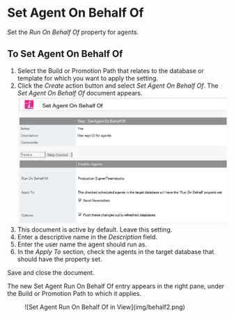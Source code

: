 # Set Agent On Behalf Of

Set the *Run On Behalf Of* property for agents.

## To Set Agent On Behalf Of
1. Select the Build or Promotion Path that relates to the database or template for which you want to apply the setting.
2. Click the *Create* action button and select *Set Agent On Behalf Of*. The *Set Agent On Behalf Of* document appears.
   ![Set Agent On Behalf Of](img/behalf.png)
3. This document is active by default. Leave this setting.
4. Enter a descriptive name in the *Description* field.
5. Enter the user name the agent should run as.
6. In the *Apply To* section, check the agents in the target database that should have the property set.

Save and close the document.

The new Set Agent Run On Behalf Of entry appears in the right pane, under the Build or Promotion Path to which it applies. 
<figure markdown="1">
  ![Set Agent Run On Behalf Of in View](img/behalf2.png)
</figure>